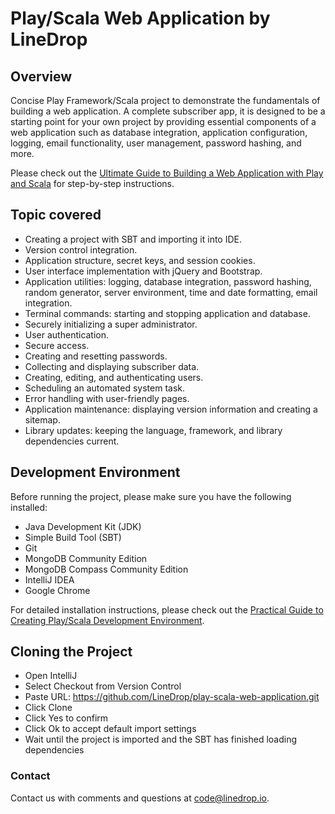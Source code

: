 # Play/Scala Web Application by LineDrop

## Overview

Concise Play Framework/Scala project to demonstrate the fundamentals of building a web application. A complete subscriber app, it is designed to be a starting point for your own project by providing essential components of a web application such as database integration, application configuration, logging, email functionality, user management, password hashing, and more.

Please check out the <a href="https://code.linedrop.io/guides/Ultimate-Guide-to-Building-a-Web-Application-with-Play-and-Scala">Ultimate Guide to Building a Web Application with Play and Scala</a> for step-by-step instructions.

## Topic covered
- Creating a project with SBT and importing it into IDE.
- Version control integration.
- Application structure, secret keys, and session cookies.
- User interface implementation with jQuery and Bootstrap.
- Application utilities: logging, database integration, password hashing, random generator, server environment, time and date formatting, email integration.
- Terminal commands: starting and stopping application and database.
- Securely initializing a super administrator.
- User authentication.
- Secure access.
- Creating and resetting passwords.
- Collecting and displaying subscriber data.
- Creating, editing, and authenticating users.
- Scheduling an automated system task.
- Error handling with user-friendly pages.
- Application maintenance: displaying version information and creating a sitemap.
- Library updates: keeping the language, framework, and library dependencies current.

## Development Environment

Before running the project, please make sure you have the following installed:

- Java Development Kit (JDK)
- Simple Build Tool (SBT)
- Git
- MongoDB Community Edition
- MongoDB Compass Community Edition
- IntelliJ IDEA
- Google Chrome

For detailed installation instructions, please check out the <a href="https://code.linedrop.io/guides/Practical-Guide-to-Creating-Play-Scala-Development-Environment">Practical Guide to Creating Play/Scala Development Environment</a>.

## Cloning the Project

- Open IntelliJ
- Select Checkout from Version Control
- Paste URL: https://github.com/LineDrop/play-scala-web-application.git
- Click Clone
- Click Yes to confirm
- Click Ok to accept default import settings
- Wait until the project is imported and the SBT has finished loading dependencies

### Contact 

Contact us with comments and questions at <a href="mailto:code@linedrop.io">code@linedrop.io</a>.  